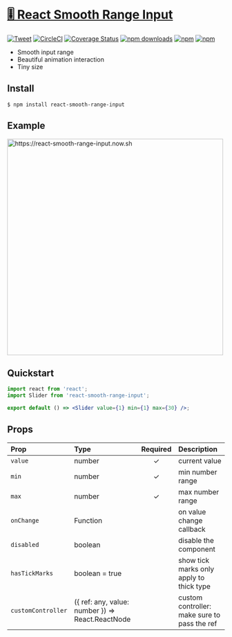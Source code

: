 # [🎚 React Smooth Range Input](https://react-smooth-range-input.now.sh) 

[![Tweet](https://img.shields.io/twitter/url/http/shields.io.svg?style=social)](https://twitter.com/intent/tweet?text=🎚+React+Smooth+Range+Input&url=https://github.com/bluebill1049/react-smooth-range-input/) [![CircleCI](https://circleci.com/gh/bluebill1049/react-smooth-range-input.svg?style=svg)](https://circleci.com/gh/bluebill1049/react-smooth-range-input) [![Coverage Status](https://coveralls.io/repos/github/bluebill1049/react-smooth-range-input/badge.svg?branch=master)](https://coveralls.io/github/bluebill1049/react-smooth-range-input?branch=master) [![npm downloads](https://img.shields.io/npm/dm/react-smooth-range-input.svg?style=flat-square)](https://www.npmjs.com/package/react-smooth-range-input) [![npm](https://img.shields.io/npm/dt/react-smooth-range-input.svg?style=flat-square)](https://www.npmjs.com/package/react-smooth-range-input) [![npm](https://badgen.net/bundlephobia/minzip/react-smooth-range-input)](https://badgen.net/bundlephobia/minzip/react-smooth-range-input)

- Smooth input range
- Beautiful animation interaction
- Tiny size

## Install

    $ npm install react-smooth-range-input

## Example

<p>
    <a href="https://react-smooth-range-input.now.sh" target="_blank">
        <img height="500" src="https://raw.githubusercontent.com/bluebill1049/react-smooth-range-input/master/example/example.gif" alt="https://react-smooth-range-input.now.sh" />
    </a>
</p>

## Quickstart

```jsx
import react from 'react';
import Slider from 'react-smooth-range-input';

export default () => <Slider value={1} min={1} max={30} />;
```

## Props

| Prop               | Type                                             | Required | Description                                  |
| :----------------- | :----------------------------------------------- | :------: | :------------------------------------------- |
| `value`            | number                                           |    ✓     | current value                                |
| `min`              | number                                           |    ✓     | min number range                             |
| `max`              | number                                           |    ✓     | max number range                             |
| `onChange`         | Function                                         |          | on value change callback                     |
| `disabled`         | boolean                                          |          | disable the component                        |
| `hasTickMarks`     | boolean = true                                   |          | show tick marks only apply to thick type     |
| `customController` | ({ ref: any, value: number }) => React.ReactNode |          | custom controller: make sure to pass the ref |
